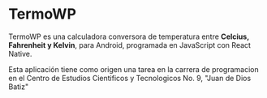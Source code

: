 # TermoWP

TermoWP es una calculadora conversora de temperatura entre **Celcius, Fahrenheit y Kelvin**, para Android, programada en JavaScript con React Native.

Esta aplicación tiene como origen una tarea en la carrera de programacion en el Centro de Estudios Cientificos y Tecnologicos No. 9, "Juan de Dios Batiz"
